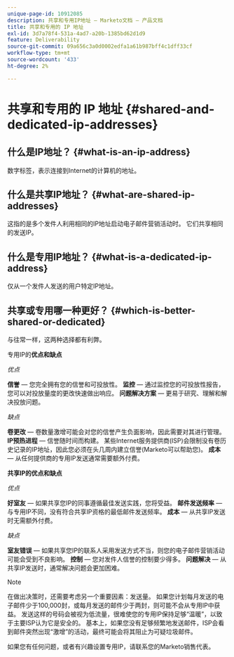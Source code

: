 ```yaml
---
unique-page-id: 10912085
description: 共享和专用IP地址 — Marketo文档 — 产品文档
title: 共享和专用的 IP 地址
exl-id: 3d7a78f4-531a-4ad7-a20b-1385bd62d1d9
feature: Deliverability
source-git-commit: 09a656c3a0d0002edfa1a61b987bff4c1dff33cf
workflow-type: tm+mt
source-wordcount: '433'
ht-degree: 2%

---
```


# 共享和专用的 IP 地址 {#shared-and-dedicated-ip-addresses}

## 什么是IP地址？ {#what-is-an-ip-address}

数字标签，表示连接到Internet的计算机的地址。

## 什么是共享IP地址？ {#what-are-shared-ip-addresses}

这指的是多个发件人利用相同的IP地址启动电子邮件营销活动时。 它们共享相同的发送IP。

## 什么是专用IP地址？ {#what-is-a-dedicated-ip-address}

仅从一个发件人发送的用户特定IP地址。

## 共享或专用哪一种更好？ {#which-is-better-shared-or-dedicated}

与往常一样，这两种选择都有利弊。

专用IP的&#x200B;**优点和缺点**

_优点_

**信誉** — 您完全拥有您的信誉和可投放性。
**监控** — 通过监控您的可投放性报告，您可以对投放量度的更改快速做出响应。
**问题解决方案** — 更易于研究、理解和解决投放问题。

_缺点_

**卷更改** — 卷数量激增可能会对您的信誉产生负面影响，因此需要对其进行管理。
**IP预热进程** — 信誉随时间而构建。 某些Internet服务提供商(ISP)会限制没有卷历史记录的IP地址，因此您必须在头几周内建立信誉(Marketo可以帮助您)。
**成本** — 从任何提供商的专用IP发送通常需要额外付费。

**共享IP的优点和缺点**

_优点_

**好室友** — 如果共享您IP的同事遵循最佳发送实践，您将受益。
**邮件发送频率** — 与专用IP不同，没有符合共享IP资格的最低邮件发送频率。
**成本** — 从共享IP发送时无需额外付费。

_缺点_

**室友错误** — 如果共享您IP的联系人采用发送方式不当，则您的电子邮件营销活动可能会受到不良影响。
**控制** — 您对发件人信誉的控制要少得多。
**问题解决** — 从共享IP发送时，通常解决问题会更加困难。

>[!NOTE]
>
>在做出决策时，还需要考虑另一个重要因素：发送量。 如果您计划每月发送的电子邮件少于100,000封，或每月发送的邮件少于两封，则可能不会从专用IP中获益。 发送这样的号码会被视为低流量，很难使您的专用IP保持足够“温暖”，以致于主要ISP认为它是安全的。 基本上，如果您没有足够频繁地发送邮件，ISP会看到邮件突然出现“激增”的活动，最终可能会将其阻止为可疑垃圾邮件。

如果您有任何问题，或者有兴趣设置专用IP，请联系您的Marketo销售代表。
